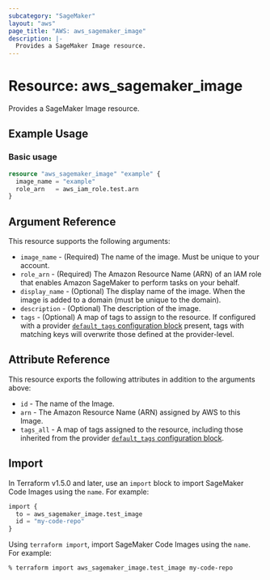 ```yaml
---
subcategory: "SageMaker"
layout: "aws"
page_title: "AWS: aws_sagemaker_image"
description: |-
  Provides a SageMaker Image resource.
---
```


# Resource: aws_sagemaker_image

Provides a SageMaker Image resource.

## Example Usage

### Basic usage

```terraform
resource "aws_sagemaker_image" "example" {
  image_name = "example"
  role_arn   = aws_iam_role.test.arn
}
```

## Argument Reference

This resource supports the following arguments:

* `image_name` - (Required) The name of the image. Must be unique to your account.
* `role_arn` - (Required) The Amazon Resource Name (ARN) of an IAM role that enables Amazon SageMaker to perform tasks on your behalf.
* `display_name` - (Optional) The display name of the image. When the image is added to a domain (must be unique to the domain).
* `description` - (Optional) The description of the image.
* `tags` - (Optional) A map of tags to assign to the resource. If configured with a provider [`default_tags` configuration block](https://registry.terraform.io/providers/hashicorp/aws/latest/docs#default_tags-configuration-block) present, tags with matching keys will overwrite those defined at the provider-level.

## Attribute Reference

This resource exports the following attributes in addition to the arguments above:

* `id` - The name of the Image.
* `arn` - The Amazon Resource Name (ARN) assigned by AWS to this Image.
* `tags_all` - A map of tags assigned to the resource, including those inherited from the provider [`default_tags` configuration block](https://registry.terraform.io/providers/hashicorp/aws/latest/docs#default_tags-configuration-block).

## Import

In Terraform v1.5.0 and later, use an `import` block to import SageMaker Code Images using the `name`. For example:

```terraform
import {
  to = aws_sagemaker_image.test_image
  id = "my-code-repo"
}
```

Using `terraform import`, import SageMaker Code Images using the `name`. For example:

```console
% terraform import aws_sagemaker_image.test_image my-code-repo
```
